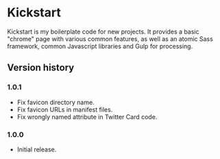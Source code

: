 Kickstart
=========

Kickstart is my boilerplate code for new projects. It provides a basic "chrome" page with various common features, as well as an atomic Sass framework, common Javascript libraries and Gulp for processing.

Version history
---------------

### 1.0.1
* Fix favicon directory name.
* Fix favicon URLs in manifest files. 
* Fix wrongly named attribute in Twitter Card code.

### 1.0.0
* Initial release.
